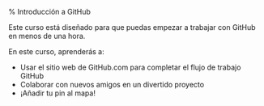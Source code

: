 % Introducción a GitHub

Este curso está diseñado para que puedas empezar a trabajar con GitHub en menos de una hora. 

En este curso, aprenderás a:

- Usar el sitio web de GitHub.com para completar el flujo de trabajo GitHub
- Colaborar con nuevos amigos en un divertido proyecto
- ¡Añadir tu pin al mapa!